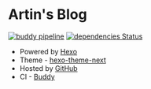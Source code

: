 # Artin's Blog

[![buddy pipeline](https://app.buddy.works/lengthmin/lengthmin-github-io/pipelines/pipeline/198889/badge.svg?token=b95b1aaea6d2d999f474a4b079f0ff2387e8767cc05e207fdf9039d3fab80695 "buddy pipeline")](https://app.buddy.works/lengthmin/lengthmin-github-io/pipelines/pipeline/198889)
[![dependencies Status](https://david-dm.org/lengthmin/lengthmin.github.io.svg)](https://david-dm.org/lengthmin/lengthmin.github.io)

- Powered by [Hexo](https://hexo.io/zh-cn/)
- Theme - [hexo-theme-next](https://github.com/theme-next/hexo-theme-next)
- Hosted by [GitHub](https://github.com/)
- CI - [Buddy](https://buddy.works/)